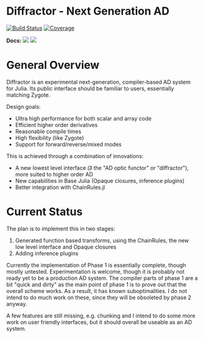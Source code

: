 # Diffractor - Next Generation AD

[![Build Status](https://github.com/JuliaDiff/Diffractor.jl/workflows/CI/badge.svg)](https://github.com/JuliaDiff/Diffractor.jl/actions?query=workflow:CI)
[![Coverage](https://codecov.io/gh/JuliaDiff/Diffractor.jl/branch/main/graph/badge.svg)](https://codecov.io/gh/JuliaDiff/Diffractor.jl)

**Docs:**
[![](https://img.shields.io/badge/docs-master-blue.svg)](https://juliadiff.org/Diffractor.jl/dev)
[![](https://img.shields.io/badge/docs-stable-blue.svg)](https://juliadiff.org/Diffractor.jl/stable)

# General Overview

Diffractor is an experimental next-generation, compiler-based AD system for Julia.
Its public interface should be familiar to users, essentially matching Zygote.

Design goals:
- Ultra high performance for both scalar and array code
- Efficient higher order derivatives
- Reasonable compile times
- High flexibility (like Zygote)
- Support for forward/reverse/mixed modes

This is achieved through a combination of innovations:
- A new lowest level interface (∂⃖ the "AD optic functor" or "diffractor"), more suited to higher order AD
- New capabilities in Base Julia (Opaque closures, inference plugins)
- Better integration with ChainRules.jl

# Current Status

The plan is to implement this in two stages:
1. Generated function based transforms, using the ChainRules, the new low level interface and Opaque closures
2. Adding inference plugins

Currently the implementation of Phase 1 is essentially complete, though mostly untested.
Experimentation is welcome, though it is probably not ready yet to be a production
AD system. The compiler parts of phase 1 are a bit "quick and dirty" as the main
point of phase 1 is to prove out that the overall scheme works. As a result, it
has known suboptimalities. I do not intend to do much work on these, since they
will be obsoleted by phase 2 anyway.

A few features are still missing, e.g. chunking and I intend to do some more work
on user friendly interfaces, but it should overall be useable as an AD system.
